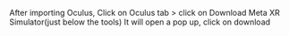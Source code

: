 After importing Oculus, Click on Oculus tab > click on Download Meta XR Simulator(just below the tools)
It will open a pop up, click on download